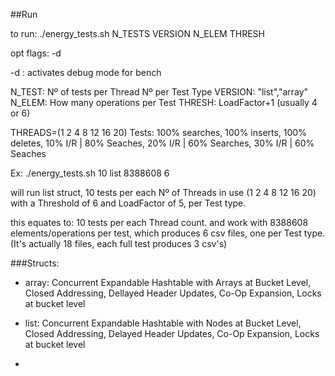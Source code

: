 ##Run

to run:
./energy_tests.sh N_TESTS VERSION N_ELEM THRESH

opt flags: -d

-d : activates debug mode for bench

N_TEST: Nº of tests per Thread Nº per Test Type
VERSION: "list","array"
N_ELEM: How many operations per Test 
THRESH: LoadFactor+1 (usually 4 or 6)

THREADS=(1 2 4 8 12 16 20)
Tests: 100% searches, 100% inserts, 100% deletes, 10% I/R | 80% Seaches, 20% I/R | 60% Searches, 30% I/R | 60% Seaches 

Ex: ./energy_tests.sh 10 list 8388608 6

will run list struct, 10 tests per each Nº of Threads in use (1 2 4 8 12 16 20) with a Threshold of 6 and LoadFactor of 5, per Test type.

this equates to: 10 tests per each Thread count. and work with 8388608 elements/operations per test, which produces 6 csv files, one per Test type. (It's actually 18 files, each full test produces 3 csv's)

###Structs:

- array: Concurrent Expandable Hashtable with Arrays at Bucket Level, Closed Addressing, Dellayed Header Updates, Co-Op Expansion, Locks at bucket level

- list: Concurrent Expandable Hashtable with Nodes at Bucket Level, Closed Addressing, Delayed Header Updates, Co-Op Expansion, Locks at bucket level
- 
